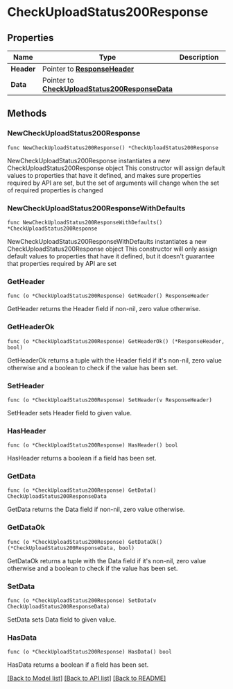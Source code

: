 # CheckUploadStatus200Response

## Properties

Name | Type | Description | Notes
------------ | ------------- | ------------- | -------------
**Header** | Pointer to [**ResponseHeader**](ResponseHeader.md) |  | [optional] 
**Data** | Pointer to [**CheckUploadStatus200ResponseData**](CheckUploadStatus200ResponseData.md) |  | [optional] 

## Methods

### NewCheckUploadStatus200Response

`func NewCheckUploadStatus200Response() *CheckUploadStatus200Response`

NewCheckUploadStatus200Response instantiates a new CheckUploadStatus200Response object
This constructor will assign default values to properties that have it defined,
and makes sure properties required by API are set, but the set of arguments
will change when the set of required properties is changed

### NewCheckUploadStatus200ResponseWithDefaults

`func NewCheckUploadStatus200ResponseWithDefaults() *CheckUploadStatus200Response`

NewCheckUploadStatus200ResponseWithDefaults instantiates a new CheckUploadStatus200Response object
This constructor will only assign default values to properties that have it defined,
but it doesn't guarantee that properties required by API are set

### GetHeader

`func (o *CheckUploadStatus200Response) GetHeader() ResponseHeader`

GetHeader returns the Header field if non-nil, zero value otherwise.

### GetHeaderOk

`func (o *CheckUploadStatus200Response) GetHeaderOk() (*ResponseHeader, bool)`

GetHeaderOk returns a tuple with the Header field if it's non-nil, zero value otherwise
and a boolean to check if the value has been set.

### SetHeader

`func (o *CheckUploadStatus200Response) SetHeader(v ResponseHeader)`

SetHeader sets Header field to given value.

### HasHeader

`func (o *CheckUploadStatus200Response) HasHeader() bool`

HasHeader returns a boolean if a field has been set.

### GetData

`func (o *CheckUploadStatus200Response) GetData() CheckUploadStatus200ResponseData`

GetData returns the Data field if non-nil, zero value otherwise.

### GetDataOk

`func (o *CheckUploadStatus200Response) GetDataOk() (*CheckUploadStatus200ResponseData, bool)`

GetDataOk returns a tuple with the Data field if it's non-nil, zero value otherwise
and a boolean to check if the value has been set.

### SetData

`func (o *CheckUploadStatus200Response) SetData(v CheckUploadStatus200ResponseData)`

SetData sets Data field to given value.

### HasData

`func (o *CheckUploadStatus200Response) HasData() bool`

HasData returns a boolean if a field has been set.


[[Back to Model list]](../README.md#documentation-for-models) [[Back to API list]](../README.md#documentation-for-api-endpoints) [[Back to README]](../README.md)


